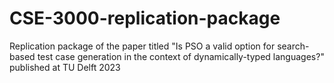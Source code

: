 # CSE-3000-replication-package
Replication package of the paper titled "Is PSO a valid option for search-based test case generation in the context of dynamically-typed languages?" published at TU Delft 2023
